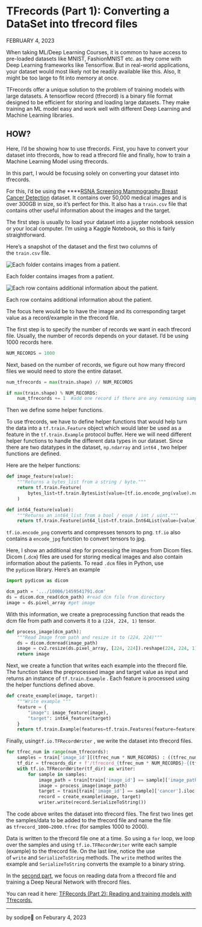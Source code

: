 # TFrecords (Part 1): Converting a DataSet into tfrecord files

FEBRUARY 4, 2023

When taking ML/Deep Learning Courses, it is common to have access to pre-loaded datasets like MNIST, FashionMNIST etc. as they come with Deep Learning frameworks like Tensorflow. But in real-world applications, your dataset would most likely not be readily available like this. Also, It might be too large to fit into memory at once.

TFrecords offer a unique solution to the problem of training models with large datasets. A tensorflow record (tfrecord) is a binary file format designed to be efficient for storing and loading large datasets. They make training an ML model easy and work well with different Deep Learning and Machine Learning libraries.

## HOW?

Here, I’d be showing how to use tfrecords. First, you have to convert your dataset into tfrecords, how to read a tfrecord file and finally, how to train a Machine Learning Model using tfrecords.

In this part, I would be focusing solely on converting your dataset into tfrecords.

For this, I’d be using the ****[RSNA Screening Mammography Breast Cancer Detection](https://www.kaggle.com/competitions/rsna-breast-cancer-detection) dataset. It contains over 50,000 medical images and is over 300GB in size, so it’s perfect for this. It also has a `train.csv` file that contains other useful information about the images and the target.

The first step is usually to load your dataset into a juypter notebook session or your local computer. I’m using a Kaggle Notebook, so this is fairly straightforward.

Here’s a snapshot of the dataset and the first two columns of the `train.csv` file.

![Each folder contains images from a patient.](https://cdn-images-1.medium.com/max/800/1*yxjYpNPmS96m-vdBi3cgzg.png)

Each folder contains images from a patient.

![Each row contains additional information about the patient.](https://cdn-images-1.medium.com/max/800/1*3IS0tqLLzZCP6kLPEMm8YQ.png)

Each row contains additional information about the patient.

The focus here would be to have the image and its corresponding target value as a record/example in the tfrecord file.

The first step is to specify the number of records we want in each tfrecord file. Usually, the number of records depends on your dataset. I’d be using 1000 records here.

```python
NUM_RECORDS = 1000
```

Next, based on the number of records, we figure out how many tfrecord files we would need to store the entire dataset.

```python
num_tfrecords = max(train.shape) // NUM_RECORDS

if max(train.shape) % NUM_RECORDS:
	num_tfrecords += 1  #add one record if there are any remaining samples
```

Then we define some helper functions.

To use tfrecords, we have to define helper functions that would help turn the data into a `tf.train.Feature` object which would later be used as a feature in the `tf.train.Example` protocol buffer. Here we will need different helper functions to handle the different data types in our dataset. Since there are two datatypes in the dataset, `np.ndarray` and `int64` , two helper functions are defined.

Here are the helper functions:

```python
def image_feature(value):
    """Returns a bytes_list from a string / byte."""
    return tf.train.Feature(
        bytes_list=tf.train.BytesList(value=[tf.io.encode_png(value).numpy()])
    )

def int64_feature(value):
    """Returns an int64_list from a bool / enum / int / uint."""
    return tf.train.Feature(int64_list=tf.train.Int64List(value=[value]))
```

`tf.io.encode_png` converts and compresses tensors to png. `tf.io` also contains a `encode_jpg` function to convert tensors to jpg.

Here, I show an additional step for processing the images from Dicom files. Dicom (`.dcm`) files are used for storing medical images and also contain information about the patients. To read `.dcm` files in Python, use the `pydicom` library. Here’s an example

```python
import pydicom as dicom

dcm_path = '.../10006/1459541791.dcm'
ds = dicom.dcm_read(dcm_path) #read dcm file from directory
image = ds.pixel_array #get image
```

With this information, we create a preprocessing function that reads the dcm file from path and converts it to a `(224, 224, 1)` tensor.

```python
def process_image(dcm_path):
    """Read Image from path and resize it to (224, 224)"""
    ds = dicom.dcmread(image_path)
    image = cv2.resize(ds.pixel_array, [224, 224]).reshape(224, 224, 1)
    return image
```

Next, we create a function that writes each example into the tfrecord file. The function takes the preprocessed image and target value as input and returns an instance of `tf.train.Example` . Each feature is processed using the helper functions defined above.

```python
def create_example(image, target):
    """Write example """
    feature = {
        "image": image_feature(image),
        "target": int64_feature(target)
    }
    return tf.train.Example(features=tf.train.Features(feature=feature))
```

Finally, using`tf.io.TFRecordWriter` , we write the dataset into tfrecord files.

```python
for tfrec_num in range(num_tfrecords):
    samples = train['image_id'][(tfrec_num * NUM_RECORDS) : ((tfrec_num + 1) * NUM_RECORDS)]
    tf_dir = tfrecords_dir + f'/tfrecord_{tfrec_num * NUM_RECORDS}-{(tfrec_num + 1) * NUM_RECORDS}.tfrec'
    with tf.io.TFRecordWriter(tf_dir) as writer:
        for sample in samples:
            image_path = train[train['image_id'] == sample]['image_path'].iloc[0]
            image = process_image(image_path)
            target = train[train['image_id'] == sample]['cancer'].iloc[0]
            record = create_example(image, target)
            writer.write(record.SerializeToString())
```

The code above writes the dataset into tfrecord files. The first two lines get the samples/data to be added to the tfrecord file and name the file as `tfrecord_1000–2000.tfrec` (for samples 1000 to 2000).

Data is written to the tfrecord file one at a time. So using a `for` loop, we loop over the samples and using `tf.io.TFRecordWriter` write each sample (example) to the tfrecord file. On the last line, notice the use of `write` and `SerializeToString` methods. The `write` method writes the example and `SerializeToString` converts the example to a binary string.

In the [second part](https://medium.com/@sodipepaul/tfrecords-part-2-reading-and-training-models-with-tfrecords-b13f9cd2e575), we focus on reading data from a tfrecord file and training a Deep Neural Network with tfrecord files.

You can read it here: [TFRecords (Part 2): Reading and training models with Tfrecords.](https://medium.com/@sodipepaul/tfrecords-part-2-reading-and-training-models-with-tfrecords-b13f9cd2e575?source=user_profile---------0----------------------------)

---

by sodipe🌚 on Feburary 4, 2023